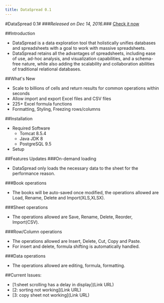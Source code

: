 ```yaml
---
title: DataSpread 0.1
---
```


#DataSpread 0.1#
###*Released on Dec 14, 2016.*###
[Check it now](http://kite.cs.illinois.edu:8080)

##Introduction
  * DataSpread is a data exploration tool that holistically unifies databases and spreadsheets with a goal to work with massive spreadsheets. 
  * DataSpread retains all the advantages of spreadsheets, including ease of use, ad-hoc analysis, and visualization capabilities, and a schema-free nature, while also adding the scalability and collaboration abilities of traditional relational databases. 

##What's New
  * Scale to billions of cells and return results for common operations within seconds
  * Allow import and export Excel files and CSV files
  * 225+ Excel formula functions
  * Formatting, Styling, Freezing rows/columns

##Installation
  * Required Software
    * Tomcat 8.5.4
    * Java JDK 8
    * PostgreSQL 9.5
  * Setup

##Features Updates
###On-demand loading
  - DataSpread only loads the necessary data to the sheet for the performance reason.

###Book operations
  - The books will be auto-saved once modified, the operations allowed are Load, Rename, Delete and Import(XLS,XLSX).

###Sheet operations
  - The operations allowed are Save, Rename, Delete, Reorder, Import(CSV).

###Row/Column operations
  - The operations allowed are Insert, Delete, Cut, Copy and Paste.
  - For insert and delete, formula shifting is automatically handled.

###Data operations
  - The operations allowed are editing, formula, formatting.

##Current Issues:
  * [1:sheet scrolling has a delay in display](Link URL)
  * [2: sorting not working](Link URL)
  * [3: copy sheet not working](Link URL)
